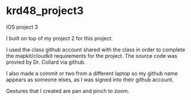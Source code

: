 # krd48_project3
IOS project 3

I built on top of my project 2 for this project.

I used the class github account shared with the class in order to complete the mapkit/cloudkit requirements for the project. 
The source code was provied by Dr. Collard via github.

I also made a commit or two from a different laptop so my github name 
appears as someone elses, as I was signed into their github account.

Gestures that I created are pan and pinch to zoom.
